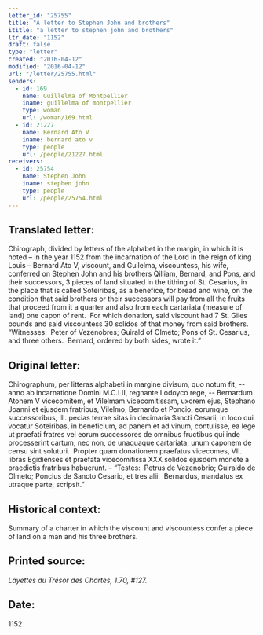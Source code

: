 ```yaml
---
letter_id: "25755"
title: "A letter to Stephen John and brothers"
ititle: "a letter to stephen john and brothers"
ltr_date: "1152"
draft: false
type: "letter"
created: "2016-04-12"
modified: "2016-04-12"
url: "/letter/25755.html"
senders:
  - id: 169
    name: Guillelma of Montpellier
    iname: guillelma of montpellier
    type: woman
    url: /woman/169.html
  - id: 21227
    name: Bernard Ato V
    iname: bernard ato v
    type: people
    url: /people/21227.html
receivers:
  - id: 25754
    name: Stephen John
    iname: stephen john
    type: people
    url: /people/25754.html
---
```

<h2> Translated letter:</h2><p>Chirograph, divided by letters of the alphabet in the margin, in which it is noted – in the year 1152 from the incarnation of the Lord in the reign of king Louis – Bernard Ato V, viscount, and Guilelma, viscountess, his wife, conferred on Stephen John and his brothers Qilliam, Bernard, and Pons, and their successors, 3 pieces of land situated in the tithing of St. Cesarius, in the place that is called Soteiribas, as a benefice, for bread and wine, on the condition that said brothers or their successors will pay from all the fruits that proceed from it a quarter and also from each cartariata (measure of land) one capon of rent.&nbsp; For which donation, said viscount had 7 St. Giles pounds and said viscountess 30 solidos of that money from said brothers.&nbsp; “Witnesses:&nbsp; Peter of Vezenobres; Guirald of Olmeto; Pons of St. Cesarius, and three others.&nbsp; Bernard, ordered by both sides, wrote it.”</p><h2 class="mt-4"> Original letter:</h2><p>Chirographum, per litteras alphabeti in margine divisum, quo notum fit, -- anno ab incarnatione Domini M.C.LII, regnante Lodoyco rege, -- Bernardum Atonem V vicecomitem, et Vilelmam vicecomitissam, uxorem ejus, Stephano Joanni et ejusdem fratribus, Vilelmo, Bernardo et Poncio, eorumque successoribus, III. pecias terrae sitas in decimaria Sancti Cesarii, in loco qui vocatur Soteiribas, in beneficium, ad panem et ad vinum, contulisse, ea lege ut praefati fratres vel eorum successores de omnibus fructibus qui inde processerint cartum, nec non, de unaquaque cartariata, unum caponem de censu sint soluturi.&nbsp; Propter quam donationem praefatus vicecomes, VII. libras Egidienses et praefata vicecomitissa XXX solidos ejusdem monete a praedictis fratribus habuerunt. – “Testes: &nbsp;Petrus de Vezenobrio; Guiraldo de Olmeto; Poncius de Sancto Cesario, et tres alii.&nbsp; Bernardus, mandatus ex utraque parte, scripsit.”</p><h2 class="mt-4"> Historical context:</h2><p>Summary of a charter in which the viscount and viscountess confer a piece of land on a man and his three brothers.&nbsp;</p><h2 class="mt-4"> Printed source:</h2><p><i>Layettes du Trésor des Chartes, 1.70, #127.</i></p><h2 class="mt-4"> Date:</h2>1152